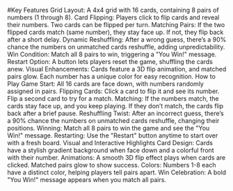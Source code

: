 #Key Features
Grid Layout: A 4x4 grid with 16 cards, containing 8 pairs of numbers (1 through 8).
Card Flipping: Players click to flip cards and reveal their numbers. Two cards can be flipped per turn.
Matching Pairs: If the two flipped cards match (same number), they stay face up. If not, they flip back after a short delay.
Dynamic Reshuffling: After a wrong guess, there’s a 90% chance the numbers on unmatched cards reshuffle, adding unpredictability.
Win Condition: Match all 8 pairs to win, triggering a "You Win!" message.
Restart Option: A button lets players reset the game, shuffling the cards anew.
Visual Enhancements: Cards feature a 3D flip animation, and matched pairs glow. Each number has a unique color for easy recognition.
How to Play
Game Start: All 16 cards are face down, with numbers randomly assigned in pairs.
Flipping Cards: Click a card to flip it and see its number. Flip a second card to try for a match.
Matching:
If the numbers match, the cards stay face up, and you keep playing.
If they don’t match, the cards flip back after a brief pause.
Reshuffling Twist: After an incorrect guess, there’s a 90% chance the numbers on unmatched cards reshuffle, changing their positions.
Winning: Match all 8 pairs to win the game and see the "You Win!" message.
Restarting: Use the "Restart" button anytime to start over with a fresh board.
Visual and Interactive Highlights
Card Design: Cards have a stylish gradient background when face down and a colorful front with their number.
Animations: A smooth 3D flip effect plays when cards are clicked. Matched pairs glow to show success.
Colors: Numbers 1-8 each have a distinct color, helping players tell pairs apart.
Win Celebration: A bold "You Win!" message appears when you match all pairs.
